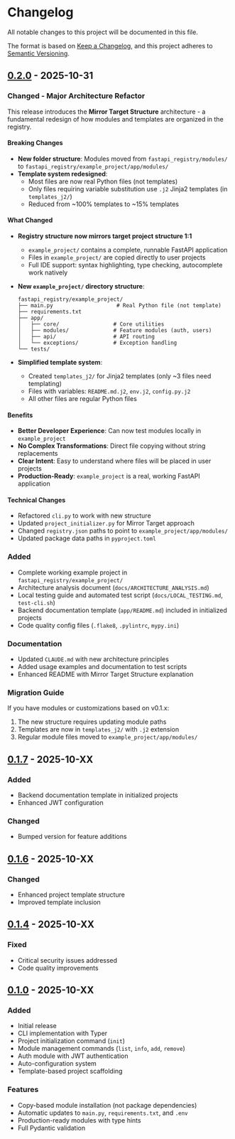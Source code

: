 # Changelog

All notable changes to this project will be documented in this file.

The format is based on [Keep a Changelog](https://keepachangelog.com/en/1.0.0/),
and this project adheres to [Semantic Versioning](https://semver.org/spec/v2.0.0.html).

## [0.2.0] - 2025-10-31

### Changed - Major Architecture Refactor

This release introduces the **Mirror Target Structure** architecture - a fundamental redesign of how modules and templates are organized in the registry.

#### Breaking Changes
- **New folder structure**: Modules moved from `fastapi_registry/modules/` to `fastapi_registry/example_project/app/modules/`
- **Template system redesigned**:
  - Most files are now real Python files (not templates)
  - Only files requiring variable substitution use `.j2` Jinja2 templates (in `templates_j2/`)
  - Reduced from ~100% templates to ~15% templates

#### What Changed
- **Registry structure now mirrors target project structure 1:1**
  - `example_project/` contains a complete, runnable FastAPI application
  - Files in `example_project/` are copied directly to user projects
  - Full IDE support: syntax highlighting, type checking, autocomplete work natively

- **New `example_project/` directory structure**:
  ```
  fastapi_registry/example_project/
  ├── main.py                    # Real Python file (not template)
  ├── requirements.txt
  ├── app/
  │   ├── core/                 # Core utilities
  │   ├── modules/              # Feature modules (auth, users)
  │   ├── api/                  # API routing
  │   └── exceptions/           # Exception handling
  └── tests/
  ```

- **Simplified template system**:
  - Created `templates_j2/` for Jinja2 templates (only ~3 files need templating)
  - Files with variables: `README.md.j2`, `env.j2`, `config.py.j2`
  - All other files are regular Python files

#### Benefits
- **Better Developer Experience**: Can now test modules locally in `example_project`
- **No Complex Transformations**: Direct file copying without string replacements
- **Clear Intent**: Easy to understand where files will be placed in user projects
- **Production-Ready**: `example_project` is a real, working FastAPI application

#### Technical Changes
- Refactored `cli.py` to work with new structure
- Updated `project_initializer.py` for Mirror Target approach
- Changed `registry.json` paths to point to `example_project/app/modules/`
- Updated package data paths in `pyproject.toml`

### Added
- Complete working example project in `fastapi_registry/example_project/`
- Architecture analysis document (`docs/ARCHITECTURE_ANALYSIS.md`)
- Local testing guide and automated test script (`docs/LOCAL_TESTING.md`, `test-cli.sh`)
- Backend documentation template (`app/README.md`) included in initialized projects
- Code quality config files (`.flake8`, `.pylintrc`, `mypy.ini`)

### Documentation
- Updated `CLAUDE.md` with new architecture principles
- Added usage examples and documentation to test scripts
- Enhanced README with Mirror Target Structure explanation

### Migration Guide
If you have modules or customizations based on v0.1.x:
1. The new structure requires updating module paths
2. Templates are now in `templates_j2/` with `.j2` extension
3. Regular module files moved to `example_project/app/modules/`

## [0.1.7] - 2025-10-XX

### Added
- Backend documentation template in initialized projects
- Enhanced JWT configuration

### Changed
- Bumped version for feature additions

## [0.1.6] - 2025-10-XX

### Changed
- Enhanced project template structure
- Improved template inclusion

## [0.1.4] - 2025-10-XX

### Fixed
- Critical security issues addressed
- Code quality improvements

## [0.1.0] - 2025-10-XX

### Added
- Initial release
- CLI implementation with Typer
- Project initialization command (`init`)
- Module management commands (`list`, `info`, `add`, `remove`)
- Auth module with JWT authentication
- Auto-configuration system
- Template-based project scaffolding

### Features
- Copy-based module installation (not package dependencies)
- Automatic updates to `main.py`, `requirements.txt`, and `.env`
- Production-ready modules with type hints
- Full Pydantic validation

[0.2.0]: https://github.com/jm-sky/fastapi-blocks-registry/compare/v0.1.7...v0.2.0
[0.1.7]: https://github.com/jm-sky/fastapi-blocks-registry/compare/v0.1.6...v0.1.7
[0.1.6]: https://github.com/jm-sky/fastapi-blocks-registry/compare/v0.1.4...v0.1.6
[0.1.4]: https://github.com/jm-sky/fastapi-blocks-registry/releases/tag/v0.1.4
[0.1.0]: https://github.com/jm-sky/fastapi-blocks-registry/releases/tag/v0.1.0
